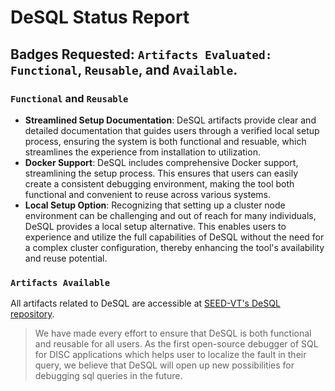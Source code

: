 # DeSQL Status Report

## Badges Requested: `Artifacts Evaluated: Functional`, `Reusable`, and `Available`.

### `Functional` and `Reusable`
- **Streamlined Setup Documentation**: DeSQL artifacts provide clear and detailed documentation that guides users through a verified local setup process, ensuring the system is both functional and resuable, which streamlines the experience from installation to utilization.
- **Docker Support**: DeSQL includes comprehensive Docker support, streamlining the setup process. This ensures that users can easily create a consistent debugging environment, making the tool both functional and convenient to reuse across various systems.
- **Local Setup Option**: Recognizing that setting up a cluster node environment can be challenging and out of reach for many individuals, DeSQL provides a local setup alternative. This enables users to experience and utilize the full capabilities of DeSQL without the need for a complex cluster configuration, thereby enhancing the tool's availability and reuse potential.

### `Artifacts Available`

All artifacts related to DeSQL are accessible at [SEED-VT's DeSQL repository](https://github.com/SEED-VT/DeSQL).

> We have made every effort to ensure that DeSQL is both functional and reusable for all users. As the first open-source debugger of SQL for DISC applications which helps user to localize the fault in their query, we believe that DeSQL will open up new possibilities for debugging sql queries  in the future.
